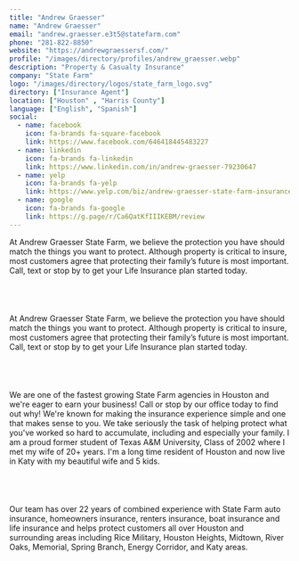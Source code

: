 ```yaml
---
title: "Andrew Graesser"
name: "Andrew Graesser"
email: "andrew.graesser.e3t5@statefarm.com"
phone: "281-822-8850"
website: "https://andrewgraessersf.com/"
profile: "/images/directory/profiles/andrew_graesser.webp"
description: "Property & Casualty Insurance"
company: "State Farm"
logo: "/images/directory/logos/state_farm_logo.svg"
directory: ["Insurance Agent"]
location: ["Houston" , "Harris County"]
language: ["English", "Spanish"]
social:
  - name: facebook
    icon: fa-brands fa-square-facebook
    link: https://www.facebook.com/646418445483227
  - name: linkedin
    icon: fa-brands fa-linkedin
    link: https://www.linkedin.com/in/andrew-graesser-79230647
  - name: yelp
    icon: fa-brands fa-yelp
    link: https://www.yelp.com/biz/andrew-graesser-state-farm-insurance-agent-houston
  - name: google
    icon: fa-brands fa-google
    link: https://g.page/r/Ca6QatKfIIIKEBM/review
---
```

At Andrew Graesser State Farm, we believe the protection you have should match the things you want to protect. Although property is critical to insure, most customers agree that protecting their family’s future is most important. Call, text or stop by to get your Life Insurance plan started today.
###### <br>
At Andrew Graesser State Farm, we believe the protection you have should match the things you want to protect. Although property is critical to insure, most customers agree that protecting their family’s future is most important. Call, text or stop by to get your Life Insurance plan started today.
###### <br>
We are one of the fastest growing State Farm agencies in Houston and we're eager to earn your business! Call or stop by our office today to find out why! We're known for making the insurance experience simple and one that makes sense to you. We take seriously the task of helping protect what you've worked so hard to accumulate, including and especially your family. I am a proud former student of Texas A&M University, Class of 2002 where I met my wife of 20+ years. I'm a long time resident of Houston and now live in Katy with my beautiful wife and 5 kids.
###### <br>
Our team has over 22 years of combined experience with State Farm auto insurance, homeowners insurance, renters insurance, boat insurance and life insurance and helps protect customers all over Houston and surrounding areas including Rice Military, Houston Heights, Midtown, River Oaks, Memorial, Spring Branch, Energy Corridor, and Katy areas.

